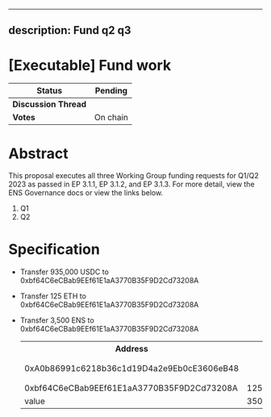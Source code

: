 ---
  description: Fund q2 q3
  ---
  
  # [Executable] Fund work 
  
  | **Status**            | Pending                                                                                                                                      |
  | --------------------- | ------------------------------------------------------------------------------------------------------------------------------------------- |
  | **Discussion Thread** |                                                                                                 |
  | **Votes**             | On chain                                                                                                                                     |
  
  # Abstract
  This proposal executes all three Working Group funding requests for Q1/Q2 2023 as passed in EP 3.1.1, EP 3.1.2, and EP 3.1.3. For more detail, view the ENS Governance docs or view the links below.
1. Q1
2. Q2
  
  # Specification
  - Transfer 935,000 USDC to 0xbf64C6eCBab9EEf61E1aA3770B35F9D2Cd73208A
- Transfer 125 ETH to 0xbf64C6eCBab9EEf61E1aA3770B35F9D2Cd73208A
- Transfer 3,500 ENS to 0xbf64C6eCBab9EEf61E1aA3770B35F9D2Cd73208A


  <table>
  <tr>
      <th>Address</th>
      <th>Value</th>
      <th>Function</th>
      <th>Argument</th>
      <th>Value</th>
  </tr>
  <tr>
          <td rowspan=2>0xA0b86991c6218b36c1d19D4a2e9Eb0cE3606eB48</td>
          <td rowspan=2></td>
          <td rowspan=2>transfer</td>
          <td>to/td>
          <td>0xbf64C6eCBab9EEf61E1aA3770B35F9D2Cd73208A</td>
        </tr>
        <tr>
          <td>value</td>
          <td>935000000000</td>
        </tr>
        <tr>
          <td rowspan=2>0xbf64C6eCBab9EEf61E1aA3770B35F9D2Cd73208A</td>
          <td rowspan=2>125 ETH</td>
          <td rowspan=2></td>
          <td rowspan=2></td>
          <td rowspan=2></td>
        </tr>
        <tr>
          <td rowspan=2>0xC18360217D8F7Ab5e7c516566761Ea12Ce7F9D72</td>
          <td rowspan=2></td>
          <td rowspan=2>transfer</td>
          <td>to/td>
          <td>0xbf64C6eCBab9EEf61E1aA3770B35F9D2Cd73208A</td>
        </tr>
        <tr>
          <td>value</td>
          <td>3500000000000000000000</td>
        </tr>
        </table>
  